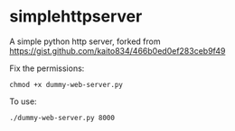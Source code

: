 # simplehttpserver
A simple python http server, forked from https://gist.github.com/kaito834/466b0ed0ef283ceb9f49

Fix the permissions:
```
chmod +x dummy-web-server.py
```

To use:

```
./dummy-web-server.py 8000
```

